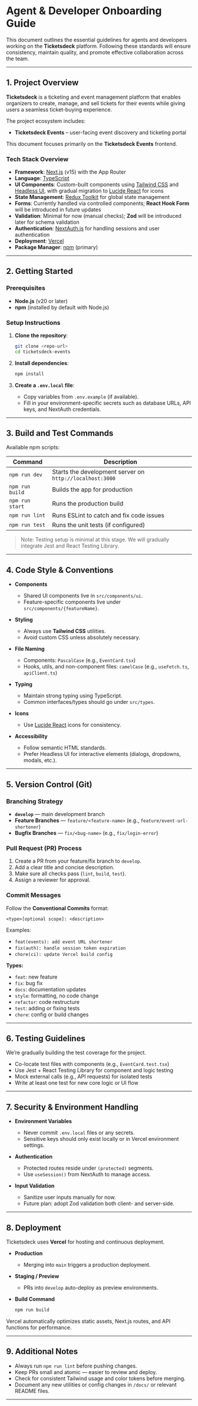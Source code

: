 # Agent & Developer Onboarding Guide

This document outlines the essential guidelines for agents and developers working on the **Ticketsdeck** platform. Following these standards will ensure consistency, maintain quality, and promote effective collaboration across the team.

---

## 1. Project Overview

**Ticketsdeck** is a ticketing and event management platform that enables organizers to create, manage, and sell tickets for their events while giving users a seamless ticket-buying experience.

The project ecosystem includes:

* **Ticketsdeck Events** – user-facing event discovery and ticketing portal

This document focuses primarily on the **Ticketsdeck Events** frontend.

### Tech Stack Overview

* **Framework**: [Next.js](https://nextjs.org/) (v15) with the App Router
* **Language**: [TypeScript](https://www.typescriptlang.org/)
* **UI Components**: Custom-built components using [Tailwind CSS](https://tailwindcss.com/) and [Headless UI](https://headlessui.dev/), with gradual migration to [Lucide React](https://lucide.dev/) for icons
* **State Management**: [Redux Toolkit](https://redux-toolkit.js.org/) for global state management
* **Forms**: Currently handled via controlled components; **React Hook Form** will be introduced in future updates
* **Validation**: Minimal for now (manual checks); **Zod** will be introduced later for schema validation
* **Authentication**: [NextAuth.js](https://next-auth.js.org/) for handling sessions and user authentication
* **Deployment**: [Vercel](https://vercel.com/)
* **Package Manager**: [npm](https://www.npmjs.com/) (primary)

---

## 2. Getting Started

### Prerequisites

* **Node.js** (v20 or later)
* **npm** (installed by default with Node.js)

### Setup Instructions

1. **Clone the repository**:

   ```bash
   git clone <repo-url>
   cd ticketsdeck-events
   ```

2. **Install dependencies**:

   ```bash
   npm install
   ```

3. **Create a `.env.local` file**:

   * Copy variables from `.env.example` (if available).
   * Fill in your environment-specific secrets such as database URLs, API keys, and NextAuth credentials.

---

## 3. Build and Test Commands

Available npm scripts:

| Command         | Description                                              |
| --------------- | -------------------------------------------------------- |
| `npm run dev`   | Starts the development server on `http://localhost:3000` |
| `npm run build` | Builds the app for production                            |
| `npm run start` | Runs the production build                                |
| `npm run lint`  | Runs ESLint to catch and fix code issues                 |
| `npm run test`  | Runs the unit tests (if configured)                      |

> Note: Testing setup is minimal at this stage. We will gradually integrate Jest and React Testing Library.

---

## 4. Code Style & Conventions

* **Components**

  * Shared UI components live in `src/components/ui`.
  * Feature-specific components live under `src/components/{featureName}`.
* **Styling**

  * Always use **Tailwind CSS** utilities.
  * Avoid custom CSS unless absolutely necessary.
* **File Naming**

  * Components: `PascalCase` (e.g., `EventCard.tsx`)
  * Hooks, utils, and non-component files: `camelCase` (e.g., `useFetch.ts`, `apiClient.ts`)
* **Typing**

  * Maintain strong typing using TypeScript.
  * Common interfaces/types should go under `src/types`.
* **Icons**

  * Use [Lucide React](https://lucide.dev/) icons for consistency.
* **Accessibility**

  * Follow semantic HTML standards.
  * Prefer Headless UI for interactive elements (dialogs, dropdowns, modals, etc.).

---

## 5. Version Control (Git)

### Branching Strategy

* **`develop`** — main development branch
* **Feature Branches** — `feature/<feature-name>` (e.g., `feature/event-url-shortener`)
* **Bugfix Branches** — `fix/<bug-name>` (e.g., `fix/login-error`)

### Pull Request (PR) Process

1. Create a PR from your feature/fix branch to `develop`.
2. Add a clear title and concise description.
3. Make sure all checks pass (`lint`, `build`, `test`).
4. Assign a reviewer for approval.

### Commit Messages

Follow the **Conventional Commits** format:

```
<type>[optional scope]: <description>
```

Examples:

* `feat(events): add event URL shortener`
* `fix(auth): handle session token expiration`
* `chore(ci): update Vercel build config`

**Types:**

* `feat`: new feature
* `fix`: bug fix
* `docs`: documentation updates
* `style`: formatting, no code change
* `refactor`: code restructure
* `test`: adding or fixing tests
* `chore`: config or build changes

---

## 6. Testing Guidelines

We’re gradually building the test coverage for the project.

* Co-locate test files with components (e.g., `EventCard.test.tsx`)
* Use Jest + React Testing Library for component and logic testing
* Mock external calls (e.g., API requests) for isolated tests
* Write at least one test for new core logic or UI flow

---

## 7. Security & Environment Handling

* **Environment Variables**

  * Never commit `.env.local` files or any secrets.
  * Sensitive keys should only exist locally or in Vercel environment settings.
* **Authentication**

  * Protected routes reside under `(protected)` segments.
  * Use `useSession()` from NextAuth to manage access.
* **Input Validation**

  * Sanitize user inputs manually for now.
  * Future plan: adopt Zod validation both client- and server-side.

---

## 8. Deployment

Ticketsdeck uses **Vercel** for hosting and continuous deployment.

* **Production**

  * Merging into `main` triggers a production deployment.
* **Staging / Preview**

  * PRs into `develop` auto-deploy as preview environments.
* **Build Command**

  ```bash
  npm run build
  ```

Vercel automatically optimizes static assets, Next.js routes, and API functions for performance.

---

## 9. Additional Notes

* Always run `npm run lint` before pushing changes.
* Keep PRs small and atomic — easier to review and deploy.
* Check for consistent Tailwind usage and color tokens before merging.
* Document any new utilities or config changes in `/docs/` or relevant README files.

---
